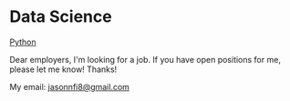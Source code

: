 # Data Science
[Python](https://github.com/jasonit8/Data-Science/tree/master/Python)

Dear employers, I'm looking for a job. If you have open positions for me, please let me know! Thanks!

My email: jasonnfi8@gmail.com
